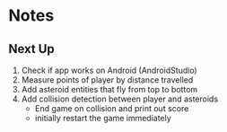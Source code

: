 
# Notes

## Next Up
1. Check if app works on Android (AndroidStudio)
1. Measure points of player by distance travelled
1. Add asteroid entities that fly from top to bottom
1. Add collision detection between player and asteroids 
    * End game on collision and print out score
    * initially restart the game immediately

